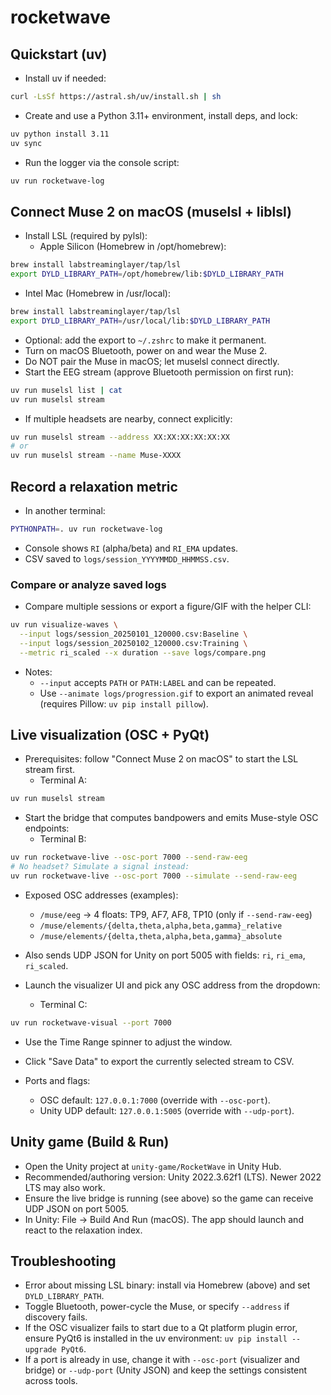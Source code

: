 # rocketwave

## Quickstart (uv)

- Install uv if needed:
```bash
curl -LsSf https://astral.sh/uv/install.sh | sh
```
- Create and use a Python 3.11+ environment, install deps, and lock:
```bash
uv python install 3.11
uv sync
```
- Run the logger via the console script:
```bash
uv run rocketwave-log
```

## Connect Muse 2 on macOS (muselsl + liblsl)

- Install LSL (required by pylsl):
  - Apple Silicon (Homebrew in /opt/homebrew):
```bash
brew install labstreaminglayer/tap/lsl
export DYLD_LIBRARY_PATH=/opt/homebrew/lib:$DYLD_LIBRARY_PATH
```
  - Intel Mac (Homebrew in /usr/local):
```bash
brew install labstreaminglayer/tap/lsl
export DYLD_LIBRARY_PATH=/usr/local/lib:$DYLD_LIBRARY_PATH
```
- Optional: add the export to `~/.zshrc` to make it permanent.
- Turn on macOS Bluetooth, power on and wear the Muse 2.
- Do NOT pair the Muse in macOS; let muselsl connect directly.
- Start the EEG stream (approve Bluetooth permission on first run):
```bash
uv run muselsl list | cat
uv run muselsl stream
```
- If multiple headsets are nearby, connect explicitly:
```bash
uv run muselsl stream --address XX:XX:XX:XX:XX:XX
# or
uv run muselsl stream --name Muse-XXXX
```

## Record a relaxation metric

- In another terminal:
```bash
PYTHONPATH=. uv run rocketwave-log
```
- Console shows `RI` (alpha/beta) and `RI_EMA` updates.
- CSV saved to `logs/session_YYYYMMDD_HHMMSS.csv`.

### Compare or analyze saved logs

- Compare multiple sessions or export a figure/GIF with the helper CLI:
```bash
uv run visualize-waves \
  --input logs/session_20250101_120000.csv:Baseline \
  --input logs/session_20250102_120000.csv:Training \
  --metric ri_scaled --x duration --save logs/compare.png
```
- Notes:
  - `--input` accepts `PATH` or `PATH:LABEL` and can be repeated.
  - Use `--animate logs/progression.gif` to export an animated reveal (requires Pillow: `uv pip install pillow`).

## Live visualization (OSC + PyQt)

- Prerequisites: follow "Connect Muse 2 on macOS" to start the LSL stream first.
  - Terminal A:
```bash
uv run muselsl stream
```

- Start the bridge that computes bandpowers and emits Muse-style OSC endpoints:
  - Terminal B:
```bash
uv run rocketwave-live --osc-port 7000 --send-raw-eeg
# No headset? Simulate a signal instead:
uv run rocketwave-live --osc-port 7000 --simulate --send-raw-eeg
```
  - Exposed OSC addresses (examples):
    - `/muse/eeg` → 4 floats: TP9, AF7, AF8, TP10 (only if `--send-raw-eeg`)
    - `/muse/elements/{delta,theta,alpha,beta,gamma}_relative`
    - `/muse/elements/{delta,theta,alpha,beta,gamma}_absolute`
  - Also sends UDP JSON for Unity on port 5005 with fields: `ri`, `ri_ema`, `ri_scaled`.

- Launch the visualizer UI and pick any OSC address from the dropdown:
  - Terminal C:
```bash
uv run rocketwave-visual --port 7000
```
  - Use the Time Range spinner to adjust the window.
  - Click "Save Data" to export the currently selected stream to CSV.

- Ports and flags:
  - OSC default: `127.0.0.1:7000` (override with `--osc-port`).
  - Unity UDP default: `127.0.0.1:5005` (override with `--udp-port`).

## Unity game (Build & Run)

- Open the Unity project at `unity-game/RocketWave` in Unity Hub.
- Recommended/authoring version: Unity 2022.3.62f1 (LTS). Newer 2022 LTS may also work.
- Ensure the live bridge is running (see above) so the game can receive UDP JSON on port 5005.
- In Unity: File → Build And Run (macOS). The app should launch and react to the relaxation index.

## Troubleshooting

- Error about missing LSL binary: install via Homebrew (above) and set `DYLD_LIBRARY_PATH`.
- Toggle Bluetooth, power-cycle the Muse, or specify `--address` if discovery fails.
- If the OSC visualizer fails to start due to a Qt platform plugin error, ensure PyQt6 is installed in the uv environment: `uv pip install --upgrade PyQt6`.
- If a port is already in use, change it with `--osc-port` (visualizer and bridge) or `--udp-port` (Unity JSON) and keep the settings consistent across tools.